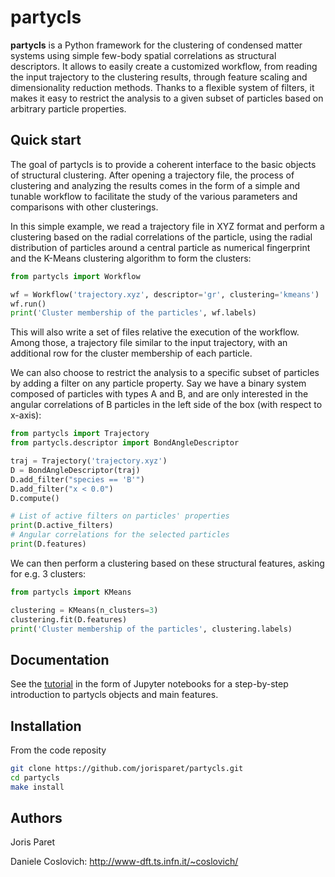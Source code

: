 partycls
========

**partycls** is a Python framework for the clustering of condensed matter systems using simple few-body spatial correlations as structural descriptors. It allows to easily create a customized workflow, from reading the input trajectory to the clustering results, through feature scaling and dimensionality reduction methods. Thanks to a flexible system of filters, it makes it easy to restrict the analysis to a given subset of particles based on arbitrary particle properties.

Quick start
-----------

The goal of partycls is to provide a coherent interface to the basic objects of structural clustering. After opening a trajectory file, the process of clustering and analyzing the results comes in the form of a simple and tunable workflow to facilitate the study of the various parameters and comparisons with other clusterings.

In this simple example, we read a trajectory file in XYZ format and perform a clustering based on the radial correlations of the particle, using the radial distribution of particles around a central particle as numerical fingerprint and the K-Means clustering algorithm to form the clusters:

```python
from partycls import Workflow

wf = Workflow('trajectory.xyz', descriptor='gr', clustering='kmeans')
wf.run()
print('Cluster membership of the particles', wf.labels)
```

This will also write a set of files relative the execution of the workflow. Among those, a trajectory file similar to the input trajectory, with an additional row for the cluster membership of each particle.

We can also choose to restrict the analysis to a specific subset of particles by adding a filter on any particle property. Say we have a binary system composed of particles with types A and B, and are only interested in the angular correlations of B particles in the left side of the box (with respect to x-axis):

```python
from partycls import Trajectory
from partycls.descriptor import BondAngleDescriptor

traj = Trajectory('trajectory.xyz')
D = BondAngleDescriptor(traj)
D.add_filter("species == 'B'")
D.add_filter("x < 0.0")
D.compute()

# List of active filters on particles' properties
print(D.active_filters)
# Angular correlations for the selected particles
print(D.features)
```

We can then perform a clustering based on these structural features, asking for e.g. 3 clusters:

```python
from partycls import KMeans

clustering = KMeans(n_clusters=3)
clustering.fit(D.features)
print('Cluster membership of the particles', clustering.labels)
```

Documentation
-------------

See the [tutorial](https://github.com/jorisparet/partycls/tree/master/tutorial) in the form of Jupyter notebooks for a step-by-step introduction to partycls objects and main features. 

Installation
------------

From the code reposity

```bash
git clone https://github.com/jorisparet/partycls.git
cd partycls
make install
```

Authors
-------

Joris Paret

Daniele Coslovich: http://www-dft.ts.infn.it/~coslovich/